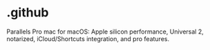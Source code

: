 # .github
Parallels Pro mac for macOS: Apple silicon performance, Universal 2, notarized, iCloud/Shortcuts integration, and pro features.
